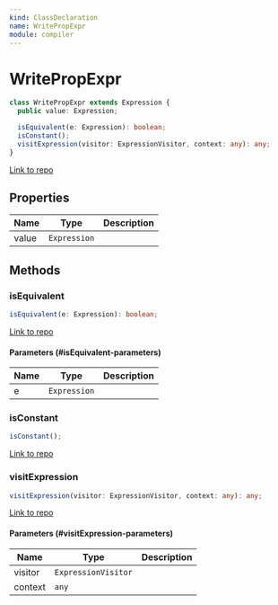 ```yaml
---
kind: ClassDeclaration
name: WritePropExpr
module: compiler
---
```


# WritePropExpr

```ts
class WritePropExpr extends Expression {
  public value: Expression;

  isEquivalent(e: Expression): boolean;
  isConstant();
  visitExpression(visitor: ExpressionVisitor, context: any): any;
}
```

[Link to repo](https://github.com/timdeschryver/angular/blob/master/packages/compiler/src/output/output_ast.ts#L389-L410)

## Properties

| Name  | Type         | Description |
| ----- | ------------ | ----------- |
| value | `Expression` |             |

## Methods

### isEquivalent

```ts
isEquivalent(e: Expression): boolean;
```

[Link to repo](https://github.com/timdeschryver/angular/blob/master/packages/compiler/src/output/output_ast.ts#L398-L401)

#### Parameters (#isEquivalent-parameters)

| Name | Type         | Description |
| ---- | ------------ | ----------- |
| e    | `Expression` |             |

### isConstant

```ts
isConstant();
```

[Link to repo](https://github.com/timdeschryver/angular/blob/master/packages/compiler/src/output/output_ast.ts#L403-L405)

### visitExpression

```ts
visitExpression(visitor: ExpressionVisitor, context: any): any;
```

[Link to repo](https://github.com/timdeschryver/angular/blob/master/packages/compiler/src/output/output_ast.ts#L407-L409)

#### Parameters (#visitExpression-parameters)

| Name    | Type                | Description |
| ------- | ------------------- | ----------- |
| visitor | `ExpressionVisitor` |             |
| context | `any`               |             |
